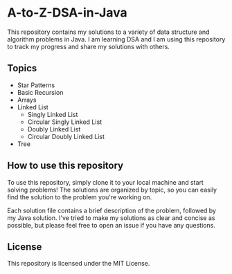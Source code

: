 # A-to-Z-DSA-in-Java

This repository contains my solutions to a variety of data structure and algorithm problems in Java. I am learning DSA and I am using this repository to track my progress and share my solutions with others.

## Topics
* Star Patterns
* Basic Recursion
* Arrays  
* Linked List
    * Singly Linked List
    * Circular Singly Linked List
    * Doubly Linked List
    * Circular Doubly Linked List
* Tree

## How to use this repository

To use this repository, simply clone it to your local machine and start solving problems! The solutions are organized by topic, so you can easily find the solution to the problem you're working on.

Each solution file contains a brief description of the problem, followed by my Java solution. I've tried to make my solutions as clear and concise as possible, but please feel free to open an issue if you have any questions.

## License

This repository is licensed under the MIT License.
